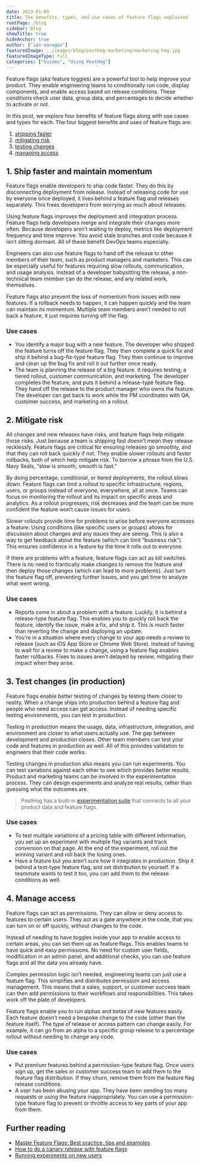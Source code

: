 ```yaml
---
date: 2023-01-09
title: The benefits, types, and use cases of feature flags explained
rootPage: /blog
sidebar: Blog
showTitle: true
hideAnchor: true
author: ["ian-vanagas"]
featuredImage: ../images/blog/posthog-marketing/marketing-hog.jpg
featuredImageType: full
categories: ["Guides", "Using PostHog"]
---
```


Feature flags (aka feature toggles) are a powerful tool to help improve your product. They enable engineering teams to conditionally run code, display components, and enable access based on release conditions. These conditions check user data, group data, and percentages to decide whether to activate or not.

In this post, we explore four benefits of feature flags along with use cases and types for each. The four biggest benefits and uses of feature flags are:
1. [shipping faster](#1-ship-faster-and-maintain-momentum)
2. [mitigating risk](#2-mitigate-risk)
3. [testing changes](#3-test-changes-in-production)
4. [managing access](#4-manage-access)

## 1. Ship faster and maintain momentum

Feature flags enable developers to ship code faster. They do this by disconnecting deployment from release. Instead of releasing code for use by everyone once deployed, it lives behind a feature flag and releases separately. This frees developers from worrying as much about releases.

Using feature flags improves the deployment and integration process. Feature flags help developers merge and integrate their changes more often. Because developers aren’t waiting to deploy, metrics like deployment frequency and time improve. You avoid stale branches and code because it isn’t sitting dormant. All of these benefit DevOps teams especially. 

Engineers can also use feature flags to hand off the release to other members of their team, such as product managers and marketers. This can be especially useful for features requiring slow rollouts, communication, and usage analysis. Instead of a developer babysitting the release, a non-technical team member can do the release, and any related work, themselves.

Feature flags also prevent the loss of momentum from issues with new features. If a rollback needs to happen, it can happen quickly and the team can maintain its momentum. Multiple team members aren’t needed to roll back a feature, it just requires turning off the flag.

### Use cases

- You identify a major bug with a new feature. The developer who shipped the feature turns off the feature flag. They then complete a quick fix and ship it behind a bug-fix-type feature flag. They then continue to improve and clean up the bug fix and roll it out further once ready.
- The team is planning the release of a big feature. It requires testing, a tiered rollout, customer communication, and marketing. The developer completes the feature, and puts it behind a release-type feature flag. They hand off the release to the product manager who owns the feature. The developer can get back to work while the PM coordinates with QA, customer success, and marketing on a rollout.

## 2. Mitigate risk

All changes and new releases have risks, and feature flags help mitigate those risks. Just because a team is shipping fast doesn’t mean they release recklessly. Feature flags are critical for ensuring releases go smoothly, and that they can roll back quickly if not. They enable slower rollouts and faster rollbacks, both of which help mitigate risk. To borrow a phrase from the U.S. Navy Seals, “slow is smooth, smooth is fast.”

By doing percentage, conditional, or tiered deployments, the rollout slows down. Feature flags can limit a rollout to specific infrastructure, regions, users, or groups instead of everyone, everywhere, all at once. Teams can focus on monitoring the rollout and its impact on specific areas and analytics. As a rollout progresses, risk decreases and the team can be more confident the feature won’t cause issues for users. 

Slower rollouts provide time for problems to arise before everyone accesses a feature. Using conditions (like specific users or groups) allows for discussion about changes and any issues they are seeing. This is also a way to get feedback about the feature (which can limit 
”business risk”). This ensures confidence in a feature by the time it rolls out to everyone.

If there are problems with a feature, feature flags can act as kill switches. There is no need to frantically make changes to remove the feature and then deploy those changes (which can lead to more problems). Just turn the feature flag off, preventing further issues, and you get time to analyze what went wrong.

### Use cases

- Reports come in about a problem with a feature. Luckily, it is behind a release-type feature flag. This enables you to quickly roll back the feature, identify the issue, make a fix, and ship it. This is much faster than reverting the change and deploying an update.
- You’re in a situation where every change to your app needs a review to release (such as iOS App Store or Chrome Web Store). Instead of having to wait for a review to make a change, using a feature flag enables faster rollbacks. Fixes to issues aren’t delayed by review, mitigating their impact when they arise.

## 3. Test changes (in production)

Feature flags enable better testing of changes by testing them closer to reality. When a change ships into production behind a feature flag and people who need access can get access. Instead of needing specific testing environments, you can test in production.

Testing in production means the usage, data, infrastructure, integration, and environment are closer to what users actually use. The gap between development and production closes. Other team members can test your code and features in production as well. All of this provides validation to engineers that their code works.

Testing changes in production also means you can run experiments. You can test variations against each other to see which provides better results. Product and marketing teams can be involved in the experimentation process. They can design experiments and analyze real results, rather than guessing what the outcomes are.

> PostHog has a built-in [experimentation suite](/product/experimentation-suite) that connects to all your product data and feature flags.

### Use cases

- To test multiple variations of a pricing table with different information, you set up an experiment with multiple flag variants and track conversion on that page. At the end of the experiment, roll out the winning variant and roll back the losing ones.
- Have a feature but you aren’t sure how it integrates in production. Ship it behind a test-type feature flag, and set distribution to yourself. If a teammate wants to test it too, you can add them to the release conditions as well.

## 4. Manage access

Feature flags can act as permissions. They can allow or deny access to features to certain users. They act as a gate anywhere in the code, that you can turn on or off quickly, without changes to the code.

Instead of needing to have toggles inside your app to enable access to certain areas, you can set them up as feature flags. This enables teams to have quick and easy permissions. No need for custom user fields, modification in an admin panel, and additional checks, you can use feature flags and all the data you already have.

Complex permission logic isn’t needed, engineering teams can just use a feature flag. This simplifies and distributes permission and access management. This means that a sales, support, or customer success team can then add permissions to their workflows and responsibilities. This takes work off the plate of developers. 

Feature flags enable you to run alphas and betas of new features easily. Each feature doesn’t need a bespoke change to the code (other than the feature itself). The type of release or access pattern can change easily. For example, it can go from an alpha to a specific group release to a percentage rollout without needing to change any code.

### Use cases

- Put premium features behind a permission-type feature flag. Once users sign up, get the sales or customer success team to add them to the feature flag distribution. If they churn, remove them from the feature flag release conditions.
- A user has been abusing your app. They have been sending too many requests or using the feature inappropriately. You can use a permission-type feature flag to prevent or throttle access to key parts of your app from them.

## Further reading

- [Master Feature Flags: Best practice, tips and examples](/blog/feature-flag-best-practices)
- [How to do a canary release with feature flags](/tutorials/canary-release)
- [Running experiments on new users](/tutorials/new-user-experiments)
